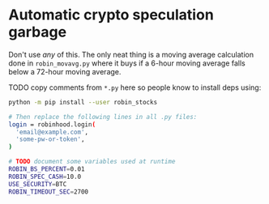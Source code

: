 
# Automatic crypto speculation garbage

Don't use _any_ of this. The only neat thing is a moving average calculation done in `robin_movavg.py` where it buys
if a 6-hour moving average falls below a 72-hour moving average.


TODO copy comments from `*.py` here so people know to install deps using:

```bash
python -m pip install --user robin_stocks

# Then replace the following lines in all .py files:
login = robinhood.login(
  'email@example.com',
  'some-pw-or-token',
)

# TODO document some variables used at runtime
ROBIN_BS_PERCENT=0.01
ROBIN_SPEC_CASH=10.0
USE_SECURITY=BTC
ROBIN_TIMEOUT_SEC=2700

```


